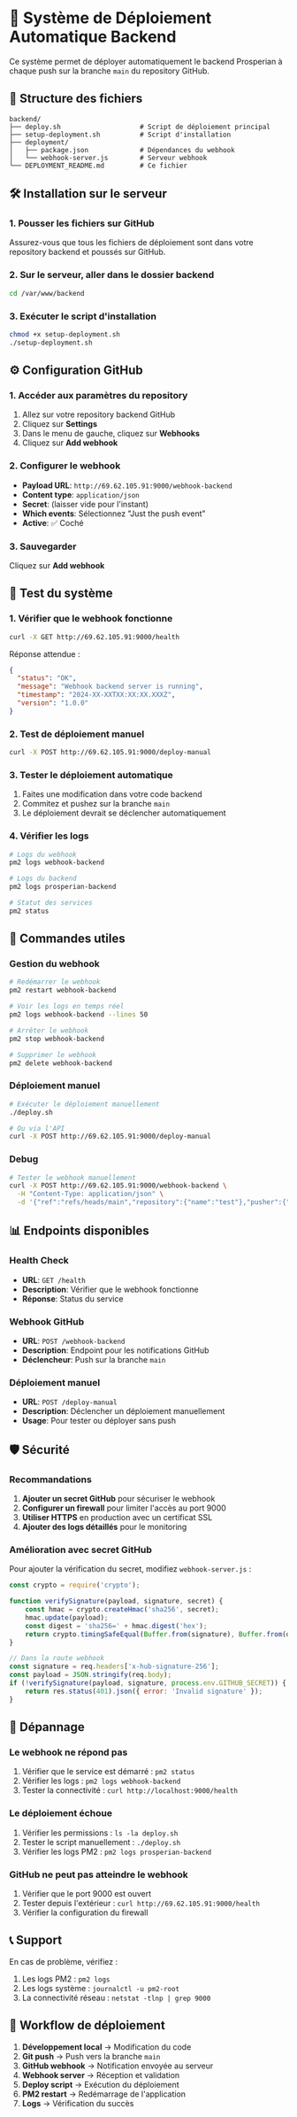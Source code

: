 # 🚀 Système de Déploiement Automatique Backend

Ce système permet de déployer automatiquement le backend Prosperian à chaque push sur la branche `main` du repository GitHub.

## 📁 Structure des fichiers

```
backend/
├── deploy.sh                    # Script de déploiement principal
├── setup-deployment.sh          # Script d'installation
├── deployment/
│   ├── package.json             # Dépendances du webhook
│   └── webhook-server.js        # Serveur webhook
└── DEPLOYMENT_README.md         # Ce fichier
```

## 🛠️ Installation sur le serveur

### 1. Pousser les fichiers sur GitHub

Assurez-vous que tous les fichiers de déploiement sont dans votre repository backend et poussés sur GitHub.

### 2. Sur le serveur, aller dans le dossier backend

```bash
cd /var/www/backend
```

### 3. Exécuter le script d'installation

```bash
chmod +x setup-deployment.sh
./setup-deployment.sh
```

## ⚙️ Configuration GitHub

### 1. Accéder aux paramètres du repository

1. Allez sur votre repository backend GitHub
2. Cliquez sur **Settings**
3. Dans le menu de gauche, cliquez sur **Webhooks**
4. Cliquez sur **Add webhook**

### 2. Configurer le webhook

- **Payload URL**: `http://69.62.105.91:9000/webhook-backend`
- **Content type**: `application/json`
- **Secret**: (laisser vide pour l'instant)
- **Which events**: Sélectionnez "Just the push event"
- **Active**: ✅ Coché

### 3. Sauvegarder

Cliquez sur **Add webhook**

## 🧪 Test du système

### 1. Vérifier que le webhook fonctionne

```bash
curl -X GET http://69.62.105.91:9000/health
```

Réponse attendue :
```json
{
  "status": "OK",
  "message": "Webhook backend server is running",
  "timestamp": "2024-XX-XXTXX:XX:XX.XXXZ",
  "version": "1.0.0"
}
```

### 2. Test de déploiement manuel

```bash
curl -X POST http://69.62.105.91:9000/deploy-manual
```

### 3. Tester le déploiement automatique

1. Faites une modification dans votre code backend
2. Commitez et pushez sur la branche `main`
3. Le déploiement devrait se déclencher automatiquement

### 4. Vérifier les logs

```bash
# Logs du webhook
pm2 logs webhook-backend

# Logs du backend
pm2 logs prosperian-backend

# Statut des services
pm2 status
```

## 🔧 Commandes utiles

### Gestion du webhook

```bash
# Redémarrer le webhook
pm2 restart webhook-backend

# Voir les logs en temps réel
pm2 logs webhook-backend --lines 50

# Arrêter le webhook
pm2 stop webhook-backend

# Supprimer le webhook
pm2 delete webhook-backend
```

### Déploiement manuel

```bash
# Exécuter le déploiement manuellement
./deploy.sh

# Ou via l'API
curl -X POST http://69.62.105.91:9000/deploy-manual
```

### Debug

```bash
# Tester le webhook manuellement
curl -X POST http://69.62.105.91:9000/webhook-backend \
  -H "Content-Type: application/json" \
  -d '{"ref":"refs/heads/main","repository":{"name":"test"},"pusher":{"name":"test"}}'
```

## 📊 Endpoints disponibles

### Health Check
- **URL**: `GET /health`
- **Description**: Vérifier que le webhook fonctionne
- **Réponse**: Status du service

### Webhook GitHub
- **URL**: `POST /webhook-backend`
- **Description**: Endpoint pour les notifications GitHub
- **Déclencheur**: Push sur la branche `main`

### Déploiement manuel
- **URL**: `POST /deploy-manual`
- **Description**: Déclencher un déploiement manuellement
- **Usage**: Pour tester ou déployer sans push

## 🛡️ Sécurité

### Recommandations

1. **Ajouter un secret GitHub** pour sécuriser le webhook
2. **Configurer un firewall** pour limiter l'accès au port 9000
3. **Utiliser HTTPS** en production avec un certificat SSL
4. **Ajouter des logs détaillés** pour le monitoring

### Amélioration avec secret GitHub

Pour ajouter la vérification du secret, modifiez `webhook-server.js` :

```javascript
const crypto = require('crypto');

function verifySignature(payload, signature, secret) {
    const hmac = crypto.createHmac('sha256', secret);
    hmac.update(payload);
    const digest = 'sha256=' + hmac.digest('hex');
    return crypto.timingSafeEqual(Buffer.from(signature), Buffer.from(digest));
}

// Dans la route webhook
const signature = req.headers['x-hub-signature-256'];
const payload = JSON.stringify(req.body);
if (!verifySignature(payload, signature, process.env.GITHUB_SECRET)) {
    return res.status(401).json({ error: 'Invalid signature' });
}
```

## 🚨 Dépannage

### Le webhook ne répond pas

1. Vérifier que le service est démarré : `pm2 status`
2. Vérifier les logs : `pm2 logs webhook-backend`
3. Tester la connectivité : `curl http://localhost:9000/health`

### Le déploiement échoue

1. Vérifier les permissions : `ls -la deploy.sh`
2. Tester le script manuellement : `./deploy.sh`
3. Vérifier les logs PM2 : `pm2 logs prosperian-backend`

### GitHub ne peut pas atteindre le webhook

1. Vérifier que le port 9000 est ouvert
2. Tester depuis l'extérieur : `curl http://69.62.105.91:9000/health`
3. Vérifier la configuration du firewall

## 📞 Support

En cas de problème, vérifiez :
1. Les logs PM2 : `pm2 logs`
2. Les logs système : `journalctl -u pm2-root`
3. La connectivité réseau : `netstat -tlnp | grep 9000`

## 🔄 Workflow de déploiement

1. **Développement local** → Modification du code
2. **Git push** → Push vers la branche `main`
3. **GitHub webhook** → Notification envoyée au serveur
4. **Webhook server** → Réception et validation
5. **Deploy script** → Exécution du déploiement
6. **PM2 restart** → Redémarrage de l'application
7. **Logs** → Vérification du succès
